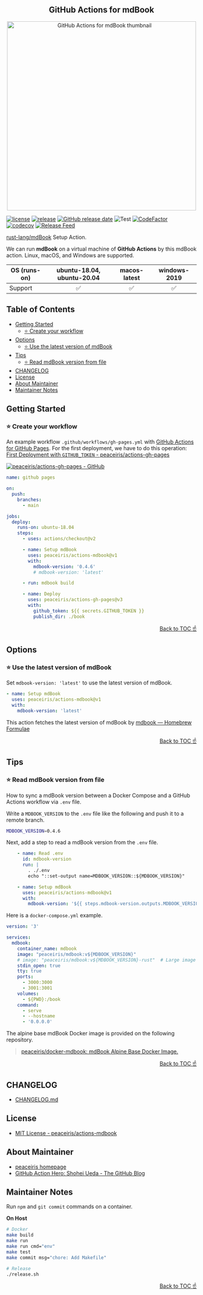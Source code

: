<h2 align="center">
GitHub Actions for mdBook
</h2>

<div align="center">
  <img src="https://raw.githubusercontent.com/peaceiris/actions-mdbook/main/images/ogp.jpg" alt="GitHub Actions for mdBook thumbnail" width="500px">
</div>

[![license](https://img.shields.io/github/license/peaceiris/actions-mdbook.svg)](https://github.com/peaceiris/actions-mdbook/blob/main/LICENSE)
[![release](https://img.shields.io/github/release/peaceiris/actions-mdbook.svg)](https://github.com/peaceiris/actions-mdbook/releases/latest)
[![GitHub release date](https://img.shields.io/github/release-date/peaceiris/actions-mdbook.svg)](https://github.com/peaceiris/actions-mdbook/releases)
![Test](https://github.com/peaceiris/actions-mdbook/workflows/Test/badge.svg?branch=main&event=push)
[![CodeFactor](https://www.codefactor.io/repository/github/peaceiris/actions-mdbook/badge)](https://www.codefactor.io/repository/github/peaceiris/actions-mdbook)
[![codecov](https://codecov.io/gh/peaceiris/actions-mdbook/branch/main/graph/badge.svg)](https://codecov.io/gh/peaceiris/actions-mdbook)
[![Release Feed](https://img.shields.io/badge/release-feed-yellow)](https://github.com/peaceiris/actions-mdbook/releases.atom)

[rust-lang/mdBook] Setup Action.

[rust-lang/mdBook]: https://github.com/rust-lang/mdBook

We can run **mdBook** on a virtual machine of **GitHub Actions** by this mdBook action.
Linux, macOS, and Windows are supported.

| OS (runs-on) | ubuntu-18.04, ubuntu-20.04 | macos-latest | windows-2019 |
|---|:---:|:---:|:---:|
| Support | ✅️ | ✅️ | ✅️ |



## Table of Contents

<!-- START doctoc generated TOC please keep comment here to allow auto update -->
<!-- DON'T EDIT THIS SECTION, INSTEAD RE-RUN doctoc TO UPDATE -->


- [Getting Started](#getting-started)
  - [⭐️ Create your workflow](#%EF%B8%8F-create-your-workflow)
- [Options](#options)
  - [⭐️ Use the latest version of mdBook](#%EF%B8%8F-use-the-latest-version-of-mdbook)
- [Tips](#tips)
  - [⭐️ Read mdBook version from file](#%EF%B8%8F-read-mdbook-version-from-file)
- [CHANGELOG](#changelog)
- [License](#license)
- [About Maintainer](#about-maintainer)
- [Maintainer Notes](#maintainer-notes)

<!-- END doctoc generated TOC please keep comment here to allow auto update -->



## Getting Started

### ⭐️ Create your workflow

An example workflow `.github/workflows/gh-pages.yml` with [GitHub Actions for GitHub Pages].
For the first deployment, we have to do this operation: [First Deployment with `GITHUB_TOKEN` - peaceiris/actions-gh-pages](https://github.com/peaceiris/actions-gh-pages#%EF%B8%8F-first-deployment-with-github_token)

[GitHub Actions for GitHub Pages]: https://github.com/peaceiris/actions-gh-pages

[![peaceiris/actions-gh-pages - GitHub](https://gh-card.dev/repos/peaceiris/actions-gh-pages.svg?fullname)](https://github.com/peaceiris/actions-gh-pages)

```yaml
name: github pages

on:
  push:
    branches:
      - main

jobs:
  deploy:
    runs-on: ubuntu-18.04
    steps:
      - uses: actions/checkout@v2

      - name: Setup mdBook
        uses: peaceiris/actions-mdbook@v1
        with:
          mdbook-version: '0.4.6'
          # mdbook-version: 'latest'

      - run: mdbook build

      - name: Deploy
        uses: peaceiris/actions-gh-pages@v3
        with:
          github_token: ${{ secrets.GITHUB_TOKEN }}
          publish_dir: ./book
```

<div align="right">
<a href="#table-of-contents">Back to TOC ☝️</a>
</div>



## Options

### ⭐️ Use the latest version of mdBook

Set `mdbook-version: 'latest'` to use the latest version of mdBook.

```yaml
- name: Setup mdBook
  uses: peaceiris/actions-mdbook@v1
  with:
    mdbook-version: 'latest'
```

This action fetches the latest version of mdBook by [mdbook — Homebrew Formulae](https://formulae.brew.sh/formula/mdbook)

<div align="right">
<a href="#table-of-contents">Back to TOC ☝️</a>
</div>



## Tips

### ⭐️ Read mdBook version from file

How to sync a mdBook version between a Docker Compose and a GitHub Actions workflow via `.env` file.

Write a `MDBOOK_VERSION` to the `.env` file like the following and push it to a remote branch.

```sh
MDBOOK_VERSION=0.4.6
```

Next, add a step to read a mdBook version from the `.env` file.

```yaml
    - name: Read .env
      id: mdbook-version
      run: |
        . ./.env
        echo "::set-output name=MDBOOK_VERSION::${MDBOOK_VERSION}"

    - name: Setup mdBook
      uses: peaceiris/actions-mdbook@v1
      with:
        mdbook-version: '${{ steps.mdbook-version.outputs.MDBOOK_VERSION }}'
```

Here is a `docker-compose.yml` example.

```yaml
version: '3'

services:
  mdbook:
    container_name: mdbook
    image: "peaceiris/mdbook:v${MDBOOK_VERSION}"
    # image: "peaceiris/mdbook:v${MDBOOK_VERSION}-rust"  # Large image including Rust compiler
    stdin_open: true
    tty: true
    ports:
      - 3000:3000
      - 3001:3001
    volumes:
      - ${PWD}:/book
    command:
      - serve
      - --hostname
      - '0.0.0.0'
```

The alpine base mdBook Docker image is provided on the following repository.

> [peaceiris/docker-mdbook: mdBook Alpine Base Docker Image.](https://github.com/peaceiris/docker-mdbook)

<div align="right">
<a href="#table-of-contents">Back to TOC ☝️</a>
</div>



## CHANGELOG

- [CHANGELOG.md](CHANGELOG.md)



## License

- [MIT License - peaceiris/actions-mdbook]

[MIT License - peaceiris/actions-mdbook]: https://github.com/peaceiris/actions-mdbook/blob/main/LICENSE



## About Maintainer

- [peaceiris homepage](https://peaceiris.com/)
- [GitHub Action Hero: Shohei Ueda - The GitHub Blog](https://github.blog/2020-03-22-github-action-hero-shohei-ueda/)



## Maintainer Notes

Run `npm` and `git commit` commands on a container.

**On Host**

```sh
# Docker
make build
make run
make run cmd="env"
make test
make commit msg="chore: Add Makefile"

# Release
./release.sh
```



<div align="right">
<a href="#table-of-contents">Back to TOC ☝️</a>
</div>
